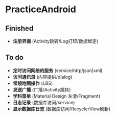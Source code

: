 # PracticeAndroid

## Finished
- **注册界面** (Activity跳转/Log打印/数据绑定)
## To do
- **定时访问网络的服务** (service/http/json|xml)
- **访问通讯录** (内容提供/dialog)
- **常规地图操作** (LBS)
- **发送广播** (广播/Activity跳转)
- **学科菜单** (Material Design 左滑/Fragment)
- **日志记录** (数据库访问/service)
- **显示数据库日志** (数据库访问/RecyclerView刷新)
